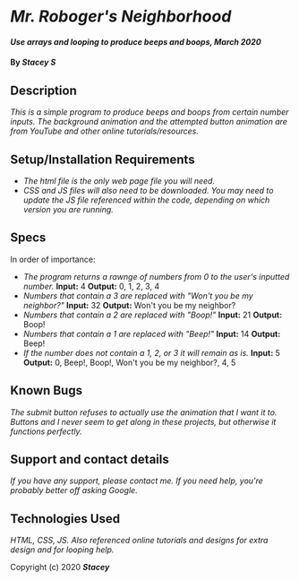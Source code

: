 # _Mr. Roboger's Neighborhood_

#### _Use arrays and looping to produce beeps and boops, March 2020_

#### By _**Stacey S**_

## Description

_This is a simple program to produce beeps and boops from certain number inputs. The background animation and the attempted button animation are from YouTube and other online tutorials/resources._

## Setup/Installation Requirements

* _The html file is the only web page file you will need._
* _CSS and JS files will also need to be downloaded. You may need to update the JS file referenced within the code, depending on which version you are running._

## Specs

In order of importance:

* _The program returns a rawnge of numbers from 0 to the user's inputted number._
    **Input:** 4
    **Output:** 0, 1, 2, 3, 4
* _Numbers that contain a 3 are replaced with "Won't you be my neighbor?"_
    **Input:** 32
    **Output:** Won't you be my neighbor?
* _Numbers that contain a 2 are replaced with "Boop!"_
    **Input:** 21
    **Output:** Boop!
* _Numbers that contain a 1 are replaced with "Beep!"_
    **Input:** 14
    **Output:** Beep!
* _If the number does not contain a 1, 2, or 3 it will remain as is._
    **Input:** 5
    **Output:** 0, Beep!, Boop!, Won't you be my neighbor?, 4, 5

## Known Bugs

_The submit button refuses to actually use the animation that I want it to. Buttons and I never seem to get along in these projects, but otherwise it functions perfectly._

## Support and contact details

_If you have any support, please contact me. If you need help, you're probably better off asking Google._

## Technologies Used

_HTML, CSS, JS. Also referenced online tutorials and designs for extra design and for looping help._

Copyright (c) 2020 **_Stacey_**